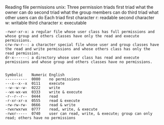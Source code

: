 Reading file permissions unix:
Three permission triads
first triad 	what the owner can do
second triad 	what the group members can do
third triad 	what other users can do
Each triad
first character 	r: readable
second character 	w: writable
third character 	x: executable

    -rwxr-xr-x: a regular file whose user class has full permissions and whose group and others classes have only the read and execute permissions.
    crw-rw-r--: a character special file whose user and group classes have the read and write permissions and whose others class has only the read permission.
    dr-x------: a directory whose user class has read and execute permissions and whose group and others classes have no permissions.


	Symbolic 	Numeric English
	---------- 	0000 	no permissions
	---x--x--x 	0111 	execute
	--w--w--w- 	0222 	write
	--wx-wx-wx 	0333 	write & execute
	-r--r--r-- 	0444 	read
	-r-xr-xr-x 	0555 	read & execute
	-rw-rw-rw- 	0666 	read & write
	-rwxrwxrwx 	0777 	read, write, & execute
	-rwxr----- 	0740 	user can read, write, & execute; group can only read; others have no permissions
